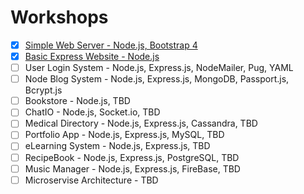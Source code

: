 # Workshops

- [x] [Simple Web Server - Node.js, Bootstrap 4](https://github.com/ShuhratBek/simple-server)
- [x] [Basic Express Website - Node.js](https://github.com/ShuhratBek/express-website)
- [ ] User Login System - Node.js, Express.js, NodeMailer, Pug, YAML
- [ ] Node Blog System - Node.js, Express.js, MongoDB, Passport.js, Bcrypt.js
- [ ] Bookstore - Node.js, TBD
- [ ] ChatIO - Node.js, Socket.io, TBD
- [ ] Medical Directory - Node.js, Express.js, Cassandra, TBD
- [ ] Portfolio App - Node.js, Express.js, MySQL, TBD
- [ ] eLearning System - Node.js, Express.js, TBD
- [ ] RecipeBook - Node.js, Express.js, PostgreSQL, TBD
- [ ] Music Manager - Node.js, Express.js, FireBase, TBD
- [ ] Microservise Architecture - TBD